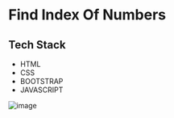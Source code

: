 
# Find Index Of Numbers





## Tech Stack

- HTML
- CSS
- BOOTSTRAP
- JAVASCRIPT

![image](https://user-images.githubusercontent.com/111624220/203472211-8ab3fcd8-ceba-45ed-969c-76a7c60a5341.png)
